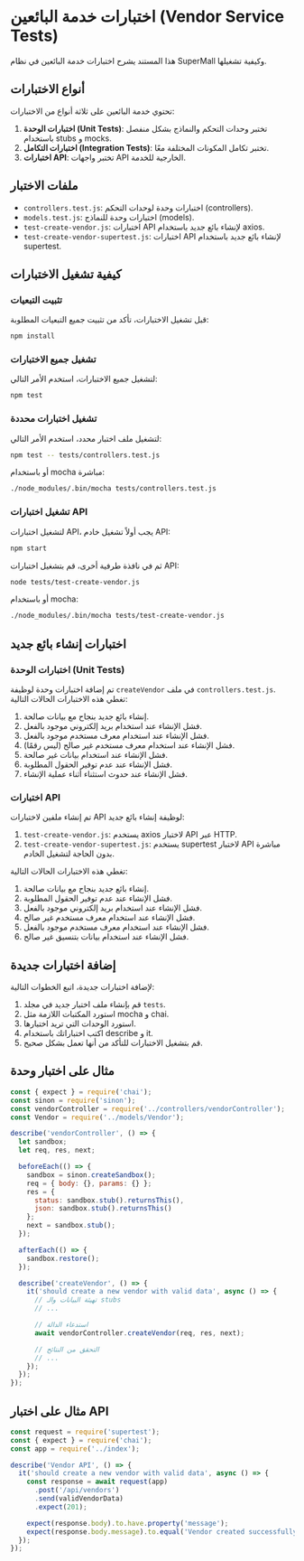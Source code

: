 # اختبارات خدمة البائعين (Vendor Service Tests)

هذا المستند يشرح اختبارات خدمة البائعين في نظام SuperMall وكيفية تشغيلها.

## أنواع الاختبارات

تحتوي خدمة البائعين على ثلاثة أنواع من الاختبارات:

1. **اختبارات الوحدة (Unit Tests)**: تختبر وحدات التحكم والنماذج بشكل منفصل باستخدام stubs و mocks.
2. **اختبارات التكامل (Integration Tests)**: تختبر تكامل المكونات المختلفة معًا.
3. **اختبارات API**: تختبر واجهات API الخارجية للخدمة.

## ملفات الاختبار

- `controllers.test.js`: اختبارات وحدة لوحدات التحكم (controllers).
- `models.test.js`: اختبارات وحدة للنماذج (models).
- `test-create-vendor.js`: اختبارات API لإنشاء بائع جديد باستخدام axios.
- `test-create-vendor-supertest.js`: اختبارات API لإنشاء بائع جديد باستخدام supertest.

## كيفية تشغيل الاختبارات

### تثبيت التبعيات

قبل تشغيل الاختبارات، تأكد من تثبيت جميع التبعيات المطلوبة:

```bash
npm install
```

### تشغيل جميع الاختبارات

لتشغيل جميع الاختبارات، استخدم الأمر التالي:

```bash
npm test
```

### تشغيل اختبارات محددة

لتشغيل ملف اختبار محدد، استخدم الأمر التالي:

```bash
npm test -- tests/controllers.test.js
```

أو باستخدام mocha مباشرة:

```bash
./node_modules/.bin/mocha tests/controllers.test.js
```

### تشغيل اختبارات API

لتشغيل اختبارات API، يجب أولاً تشغيل خادم API:

```bash
npm start
```

ثم في نافذة طرفية أخرى، قم بتشغيل اختبارات API:

```bash
node tests/test-create-vendor.js
```

أو باستخدام mocha:

```bash
./node_modules/.bin/mocha tests/test-create-vendor.js
```

## اختبارات إنشاء بائع جديد

### اختبارات الوحدة (Unit Tests)

تم إضافة اختبارات وحدة لوظيفة `createVendor` في ملف `controllers.test.js`. تغطي هذه الاختبارات الحالات التالية:

1. إنشاء بائع جديد بنجاح مع بيانات صالحة.
2. فشل الإنشاء عند استخدام بريد إلكتروني موجود بالفعل.
3. فشل الإنشاء عند استخدام معرف مستخدم موجود بالفعل.
4. فشل الإنشاء عند استخدام معرف مستخدم غير صالح (ليس رقمًا).
5. فشل الإنشاء عند استخدام بيانات غير صالحة.
6. فشل الإنشاء عند عدم توفير الحقول المطلوبة.
7. فشل الإنشاء عند حدوث استثناء أثناء عملية الإنشاء.

### اختبارات API

تم إنشاء ملفين لاختبارات API لوظيفة إنشاء بائع جديد:

1. `test-create-vendor.js`: يستخدم axios لاختبار API عبر HTTP.
2. `test-create-vendor-supertest.js`: يستخدم supertest لاختبار API مباشرة بدون الحاجة لتشغيل الخادم.

تغطي هذه الاختبارات الحالات التالية:

1. إنشاء بائع جديد بنجاح مع بيانات صالحة.
2. فشل الإنشاء عند عدم توفير الحقول المطلوبة.
3. فشل الإنشاء عند استخدام بريد إلكتروني موجود بالفعل.
4. فشل الإنشاء عند استخدام معرف مستخدم غير صالح.
5. فشل الإنشاء عند استخدام معرف مستخدم موجود بالفعل.
6. فشل الإنشاء عند استخدام بيانات بتنسيق غير صالح.

## إضافة اختبارات جديدة

لإضافة اختبارات جديدة، اتبع الخطوات التالية:

1. قم بإنشاء ملف اختبار جديد في مجلد `tests`.
2. استورد المكتبات اللازمة مثل mocha و chai.
3. استورد الوحدات التي تريد اختبارها.
4. اكتب اختباراتك باستخدام describe و it.
5. قم بتشغيل الاختبارات للتأكد من أنها تعمل بشكل صحيح.

## مثال على اختبار وحدة

```javascript
const { expect } = require('chai');
const sinon = require('sinon');
const vendorController = require('../controllers/vendorController');
const Vendor = require('../models/Vendor');

describe('vendorController', () => {
  let sandbox;
  let req, res, next;

  beforeEach(() => {
    sandbox = sinon.createSandbox();
    req = { body: {}, params: {} };
    res = {
      status: sandbox.stub().returnsThis(),
      json: sandbox.stub().returnsThis()
    };
    next = sandbox.stub();
  });

  afterEach(() => {
    sandbox.restore();
  });

  describe('createVendor', () => {
    it('should create a new vendor with valid data', async () => {
      // تهيئة البيانات والـ stubs
      // ...

      // استدعاء الدالة
      await vendorController.createVendor(req, res, next);

      // التحقق من النتائج
      // ...
    });
  });
});
```

## مثال على اختبار API

```javascript
const request = require('supertest');
const { expect } = require('chai');
const app = require('../index');

describe('Vendor API', () => {
  it('should create a new vendor with valid data', async () => {
    const response = await request(app)
      .post('/api/vendors')
      .send(validVendorData)
      .expect(201);

    expect(response.body).to.have.property('message');
    expect(response.body.message).to.equal('Vendor created successfully');
  });
});
```